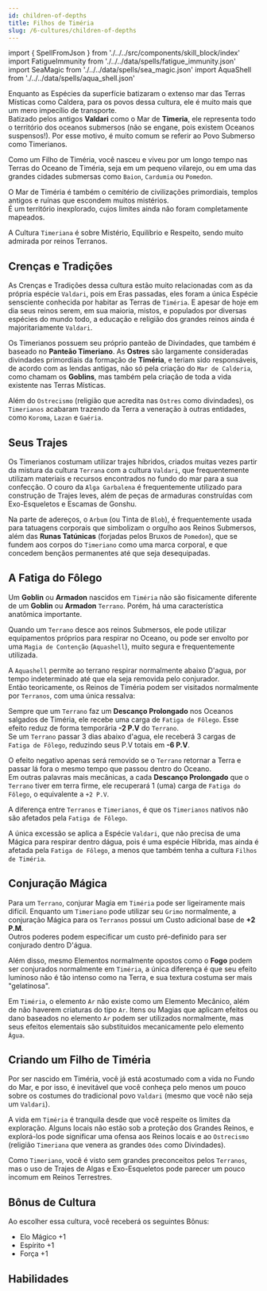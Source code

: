 ```yaml
---
id: children-of-depths
title: Filhos de Timéria
slug: /6-cultures/children-of-depths
---
```


import { SpellFromJson } from './../../src/components/skill_block/index'
import FatigueImmunity from './../../data/spells/fatigue_immunity.json'
import SeaMagic from './../../data/spells/sea_magic.json'
import AquaShell from './../../data/spells/aqua_shell.json'

Enquanto as Espécies da superfície batizaram o extenso mar das Terras Místicas como Caldera, para os povos dessa cultura, ele é muito mais que um mero impecílio de transporte.<br/>
Batizado pelos antigos **Valdari** como o Mar de **Timeria**, ele representa todo o território dos oceanos submersos (não se engane, pois existem Oceanos suspensos!). Por esse motivo, é muito comum se referir ao Povo Submerso como Timerianos.

Como um Filho de Timéria, você nasceu e viveu por um longo tempo nas Terras do Oceano de Timéria, seja em um pequeno vilarejo, ou em uma das grandes cidades submersas como `Baion`, `Cardumia` ou `Pomedon`.

O Mar de Timéria é também o cemitério de civilizações primordiais, templos antigos e ruínas que escondem muitos mistérios.<br/>
É um território inexplorado, cujos limites ainda não foram completamente mapeados.

A Cultura `Timeriana` é sobre Mistério, Equilíbrio e Respeito, sendo muito admirada por reinos Terranos.

## Crenças e Tradições

As Crenças e Tradições dessa cultura estão muito relacionadas com as da própria espécie `Valdari`, pois em Eras passadas, eles foram a única Espécie sensciente conhecida por habitar as Terras de `Timéria`.
E apesar de hoje em dia seus reinos serem, em sua maioria, mistos, e populados por diversas espécies do mundo todo, a educação e religião dos grandes reinos ainda é majoritariamente `Valdari`.

Os Timerianos possuem seu próprio panteão de Divindades, que também é baseado no **Panteão Timeriano**.
As **Ostres** são largamente consideradas divindades primordiais da formação de **Timéria**, e teriam sido responsáveis, de acordo com as lendas antigas, não só pela criação do `Mar de Calderia`, como chamam os **Goblins**, mas também pela criação de toda a vida existente nas Terras Místicas.

Além do `Ostrecismo` (religião que acredita nas `Ostres` como divindades), os `Timerianos` acabaram trazendo da Terra a veneração à outras entidades, como `Koroma`, `Lazan` e `Gaéria`.

## Seus Trajes

Os Timerianos costumam utilizar trajes híbridos, criados muitas vezes partir da mistura da cultura `Terrana` com a cultura `Valdari`, que frequentemente utilizam materiais e recursos encontrados no fundo do mar para a sua confecção.
O couro da `Alga Garbalena` é frequentemente utilizado para construção de Trajes leves, além de peças de armaduras construídas com Exo-Esqueletos e Escamas de Gonshu.

Na parte de adereços, o `Arbum` (ou Tinta de `Blob`), é frequentemente usada para tatuagens corporais que simbolizam o orgulho aos Reinos Submersos, além das **Runas Tatúnicas** (forjadas pelos Bruxos de `Pomedon`), que se fundem aos corpos do `Timeriano` como uma marca corporal, e que concedem bençãos permanentes até que seja desequipadas.

## A Fatiga do Fôlego

Um **Goblin** ou **Armadon** nascidos em `Timéria` não são fisicamente diferente de um **Goblin** ou **Armadon** `Terrano`. Porém, há uma característica anatômica importante.

Quando um `Terrano` desce aos reinos Submersos, ele pode utilizar equipamentos próprios para respirar no Oceano, ou pode ser envolto por uma `Magia de Contenção` (`Aquashell`), muito segura e frequentemente utilizada.

A `Aquashell` permite ao terrano respirar normalmente abaixo D'agua, por tempo indeterminado até que ela seja removida pelo conjurador.<br/>
Então teoricamente, os Reinos de Timéria podem ser visitados normalmente por `Terranos`, com uma única ressalva:

Sempre que um `Terrano` faz um **Descanço Prolongado** nos Oceanos salgados de Timéria, ele recebe uma carga de `Fatiga de Fôlego`. Esse efeito reduz de forma temporária **-2 P.V** do `Terrano`.<br/>
Se um `Terrano` passar 3 dias abaixo d'agua, ele receberá 3 cargas de `Fatiga de Fôlego`, reduzindo seus P.V totais em **-6 P.V**.

O efeito negativo apenas será removido se o `Terrano` retornar a Terra e passar lá fora o mesmo tempo que passou dentro do Oceano.<br/>
Em outras palavras mais mecânicas, a cada **Descanço Prolongado** que o `Terrano` tiver em terra firme, ele recuperará 1 (uma) carga de `Fatiga do Fôlego`, o equivalente a `+2 P.V`.

A diferença entre `Terranos` e `Timerianos`, é que os `Timerianos` nativos não são afetados pela `Fatiga de Fôlego`.

A única excessão se aplica a Espécie `Valdari`, que não precisa de uma Mágica para respirar dentro dágua, pois é uma espécie Híbrida, mas ainda é afetada pela `Fatiga de Fôlego`, a menos que também tenha a cultura `Filhos de Timéria`.

## Conjuração Mágica

Para um `Terrano`, conjurar Magia em `Timéria` pode ser ligeiramente mais difícil.
Enquanto um `Timeriano` pode utilizar seu `Grimo` normalmente, a conjuração Mágica para os `Terranos` possui um Custo adicional base de **+2 P.M**.<br/>
Outros poderes podem especificar um custo pré-definido para ser conjurado dentro D'água.

Além disso, mesmo Elementos normalmente opostos como o **Fogo** podem ser conjurados normalmente em `Timéria`, a única diferença é que seu efeito luminoso não é tão intenso como na Terra, e sua textura costuma ser mais "gelatinosa".

Em `Timéria`, o elemento `Ar` não existe como um Elemento Mecânico, além de não haverem criaturas do tipo `Ar`. Itens ou Magias que aplicam efeitos ou dano baseados no elemento `Ar` podem ser utilizados normalmente, mas seus efeitos elementais são substituidos mecanicamente pelo elemento `Água`.

## Criando um Filho de Timéria

Por ser nascido em Timéria, você já está acostumado com a vida no Fundo do Mar, e por isso, é inevitável que você conheça pelo menos um pouco sobre os costumes do tradicional povo `Valdari` (mesmo que você não seja um `Valdari`).

A vida em `Timéria` é tranquila desde que você respeite os limites da exploração. Alguns locais não estão sob a proteção dos Grandes Reinos, e explorá-los pode significar uma ofensa aos Reinos locais e ao `Ostrecismo` (religião `Timeriana` que venera as grandes `Odes` como Divindades).

Como `Timeriano`, você é visto sem grandes preconceitos pelos `Terranos`, mas o uso de Trajes de Algas e Exo-Esqueletos pode parecer um pouco incomum em Reinos Terrestres.

## Bônus de Cultura

Ao escolher essa cultura, você receberá os seguintes Bônus:

- Elo Mágico +1
- Espírito +1
- Força +1

## Habilidades

<SpellFromJson spellData={FatigueImmunity} />
<SpellFromJson spellData={SeaMagic} />
<SpellFromJson spellData={AquaShell} />
